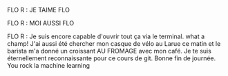 FLO R : JE TAIME FLO

FLO R : MOI AUSSI FLO

FLO R : Je suis encore capable d'ouvrir tout ça via le terminal. what a champ! 
J'ai aussi été chercher mon casque de vélo au Larue ce matin et le barista m'a donné un croissant AU FROMAGE avec mon café. 
Je te suis éternellement reconnaissante pour ce cours de git. 
Bonne fin de journée. You rock la machine learning



